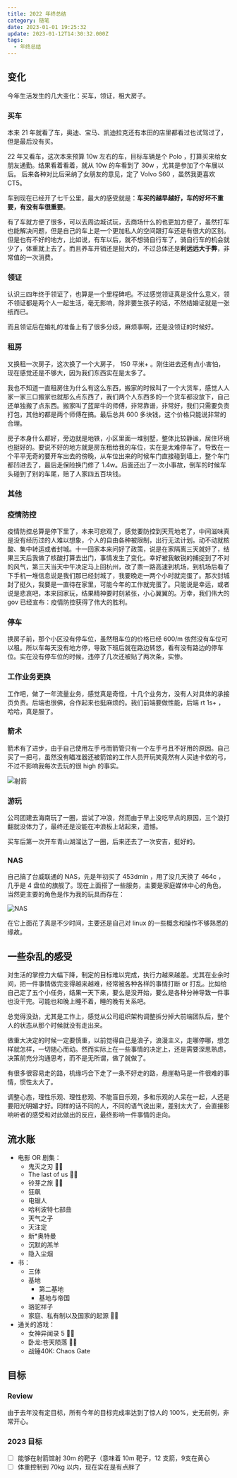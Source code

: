 ```yaml
---
title: 2022 年终总结
category: 随笔
date: 2023-01-01 19:25:32
update: 2023-01-12T14:30:32.000Z
tags:
  - 年终总结
---
```


## 变化

今年生活发生的几大变化：买车，领证，租大房子。

### 买车

本来 21 年就看了车，奥迪、宝马、凯迪拉克还有本田的店里都看过也试驾过了，但是最后没有买。

22 年又看车，这次本来预算 10w 左右的车，目标车辆是个 Polo ，打算买来给女朋友通勤。结果看着看着，就从 10w 的车看到了 30w ，尤其是参加了个车展以后。
后来各种对比后采纳了女朋友的意见，定了 Volvo S60 ，虽然我更喜欢 CT5。

车到现在已经开了七千公里，最大的感受就是：**车买的越早越好，车的好坏不重要，有没有车很重要**。

有了车就方便了很多，可以去周边城试玩，去商场什么的也更加方便了，虽然打车也能解决问题，但是自己的车上是一个更加私人的空间跟打车还是有很大的区别。但是也有不好的地方，比如说，有车以后，就不想骑自行车了，骑自行车的机会就少了，体重就上去了。而且养车开销还是挺大的，不过总体还是**利远远大于弊**，非常值的一次消费。

### 领证

认识三四年终于领证了，也算是一个里程碑吧。不过感觉领证真是没什么意义，领不领证都是两个人一起生活，毫无影响，除非要生孩子的话，不然结婚证就是一张纸而已。

而且领证后在婚礼的准备上有了很多分歧，麻烦事啊，还是没领证的时候好。

### 租房

又换租一次房子，这次换了一个大房子， 150 平米+ 。刚住进去还有点小害怕，现在感觉还是不够大，因为我们东西实在是太多了。

我也不知道一直租房住为什么有这么东西，搬家的时候叫了一个大货车，感觉人人家一家三口搬家也就那么点东西了，我们两个人东西多的一个货车都没放下，自己还单独搬了点东西。搬家叫了蓝犀牛的师傅，非常靠谱，非常好，我们只需要负责打包，其他的都是两个师傅在搞。最后总共 600 多块钱，这个价格只能说非常的合理。

房子本身什么都好，旁边就是地铁，小区里面一堆别墅，整体比较静谧，居住环境也挺好的。要说不好的地方就是房东租给我的车位，实在是太难停车了。导致在一个平平无奇的要开车出去的傍晚，从车位出来的时候车门直接碰到墙上，整个车门都凹进去了，最后走保险换门修了 1.4w。后面还出了一次小事故，倒车的时候车头碰到了别的车尾，赔了人家四五百块钱。

### 其他

### 疫情防控

疫情防控总算是停下里了，本来可悲观了，感觉要防控到天荒地老了，中间滋味真是没有经历过的人难以想象，个人的自由各种被限制，出行无法计划。动不动就核酸、集中转运或者封城。十一回家本来问好了政策，说是在家隔离三天就好了，结果三天后我做了核酸打算去出门，事情发生了变化。幸好被我敏锐的捕捉到了不对的风气，第三天当天中午决定马上回杭州，改了票一路高速到机场，到机场后看了下手机一堆信息说是我们那已经封城了，我要晚走一两个小时就完蛋了。那次封城封了挺久，我要是一直待在家里，可能今年的工作就完蛋了。只能说是幸运，或者说是悲哀吧，本来回家玩，结果精神要时刻紧张，小心翼翼的。万幸，我们伟大的 gov 已经宣布：疫情防控获得了伟大的胜利。

### 停车

换房子前，那个小区没有停车位，虽然租车位的价格已经 600/m 依然没有车位可以租。所以车每天没有地方停，导致下班后就在路边转悠，看有没有路边的停车位。实在没有停车位的时候，违停了几次还被贴了两次条，实惨。

### 工作业务更换

工作吧，做了一年流量业务，感觉真是奇怪，十几个业务方，没有人对具体的承接页负责。后端也很佛，合作起来也挺麻烦的。我们前端要做性能，后端 rt 1s+ ，哈哈，真是服了。

### 箭术

箭术有了进步，由于自己使用左手弓而箭管只有一个左手弓且不好用的原因。自己买了一把弓，虽然没有瞄准器还被箭馆的工作人员开玩笑竟然有人买迪卡侬的弓，不过不影响我每次去玩的很 high 的事实。

![射箭](/imgs/2022-year-end-summary/shejian.png)

### 游玩

公司团建去海南玩了一圈，尝试了冲浪，然而由于早上没吃早点的原因，三个浪打翻就没体力了，最终还是没能在冲浪板上站起来，遗憾。

买车后第一次开车青山湖溜达了一圈，后来还去了一次安吉，挺好的。

### NAS

自己搞了台威联通的 NAS，先是年初买了 453dmin ，用了没几天换了 464c ，几乎是 4 盘位的旗舰了。现在上面搭了一些服务，主要是家庭媒体中心的角色，当然更主要的角色是作为我的玩具而存在：

![NAS](/imgs/2022-year-end-summary/nas.png)

在它上面花了真是不少时间，主要还是自己对 linux 的一些概念和操作不够熟悉的缘故。

## 一些杂乱的感受

对生活的掌控力大幅下降，制定的目标难以完成，执行力越来越差。尤其在业余时间，把一件事情做完变得越来越难，经常被各种各样的事情打断 or 打乱。比如给自己定了五个小任务，结果一天下来，要么是没开始，要么是各种分神导致一件事也没干完。可能也和晚上睡不着，睡的晚有关系吧。

总觉得没劲，尤其是工作上，感觉从公司组织架构调整拆分掉大前端团队后，整个人的状态从那个时候就没有走出来。

做重大决定的时候一定要慎重，以前觉得自己是浪子，浪漫主义，走哪停哪，想怎样就怎样，一切随心而动。然而实际上在一些事情的决定上，还是需要深思熟虑，决策前充分沟通思考，而不是无所谓，做了就做了。

有很多很容易走的路，机缘巧合下走了一条不好走的路，悬崖勒马是一件很难的事情，惯性太大了。

调整心态，理性乐观、理性悲观、不能盲目乐观，多和乐观的人呆在一起，人还是要阳光明媚才好。同样的话不同的人，不同的语气说出来，差别太大了，会直接影响听者的感受和对此做出的反应，最终影响一件事情的走向。

## 流水账

- 电影 OR 剧集：
  - 鬼灭之刃 👍🏻
  - The last of us 👍🏻
  - 铃芽之旅 👍🏻
  - 狂飙
  - 电锯人
  - 哈利波特七部曲
  - 天气之子
  - 天注定
  - 新\*奥特曼
  - 沉默的羔羊
  - 隐入尘烟
- 书：
  - 三体
  - 基地
    - 第二基地
    - 基地与帝国
  - 骆驼祥子
  - 家庭、私有制以及国家的起源 👍🏻
- 通关的游戏：
  - 女神异闻录 5 👍🏻
  - 卧龙:苍天陨落 👍🏻
  - 战锤40K: Chaos Gate

## 目标

### Review

由于去年没有定目标，所有今年的目标完成率达到了惊人的 100%，史无前例，非常开心。

### 2023 目标

- [ ] 能够在射箭馆射 30m 的靶子（意味着 10m 靶子，12 支箭，9支在黄心
- [ ] 体重控制到 70kg 以内，现在实在是有点胖了
